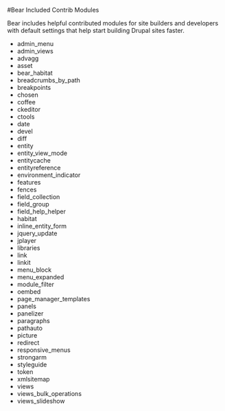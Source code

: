 #Bear Included Contrib Modules

Bear includes helpful contributed modules for site builders and developers with default settings that help start building Drupal sites faster.

- admin_menu
- admin_views
- advagg
- asset
- bear_habitat
- breadcrumbs_by_path
- breakpoints
- chosen
- coffee
- ckeditor
- ctools
- date
- devel
- diff
- entity
- entity_view_mode
- entitycache
- entityreference
- environment_indicator
- features
- fences
- field_collection
- field_group
- field_help_helper
- habitat
- inline_entity_form
- jquery_update
- jplayer
- libraries
- link
- linkit
- menu_block
- menu_expanded
- module_filter
- oembed
- page_manager_templates
- panels
- panelizer
- paragraphs
- pathauto
- picture
- redirect
- responsive_menus
- strongarm
- styleguide
- token
- xmlsitemap
- views
- views_bulk_operations
- views_slideshow
